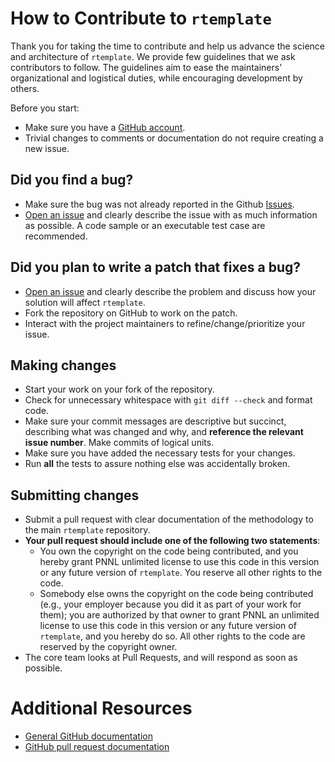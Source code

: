 # How to Contribute to `rtemplate`

Thank you for taking the time to contribute and help us advance the science and architecture of `rtemplate`. We provide few guidelines that we ask contributors to follow. The guidelines aim to ease the maintainers' organizational and logistical duties, while encouraging development by others.

Before you start:

* Make sure you have a [GitHub account](https://github.com/signup/free).
* Trivial changes to comments or documentation do not require creating a new issue.

## Did you find a bug?

* Make sure the bug was not already reported in the Github [Issues](https://github.com/Lobz/biotaSintese/issues).
* [Open an issue](https://github.com/Lobz/biotaSintese/issues/new) and clearly describe the issue with as much information as possible. A code sample or an executable test case are recommended.

## Did you plan to write a patch that fixes a bug?

  * [Open an issue](https://github.com/Lobz/biotaSintese/issues/new) and clearly describe the problem and discuss how your solution will affect `rtemplate`.
  * Fork the repository on GitHub to work on the patch.
  * Interact with the project maintainers to refine/change/prioritize your issue.

## Making changes

* Start your work on your fork of the repository.
* Check for unnecessary whitespace with `git diff --check` and format code.
* Make sure your commit messages are descriptive but succinct, describing what was changed and why, and **reference the relevant issue number**. Make commits of logical units.
* Make sure you have added the necessary tests for your changes.
* Run **all** the tests to assure nothing else was accidentally broken.

## Submitting changes

* Submit a pull request with clear documentation of the methodology to the main `rtemplate` repository.
* **Your pull request should include one of the following two statements**:
   * You own the copyright on the code being contributed, and you hereby grant PNNL unlimited license to use this code in this version or any future version of `rtemplate`. You reserve all other rights to the code.
   * Somebody else owns the copyright on the code being contributed (e.g., your employer because you did it as part of your work for them); you are authorized by that owner to grant PNNL an unlimited license to use this code in this version or any future version of `rtemplate`, and you hereby do so. All other rights to the code are reserved by the copyright owner.
* The core team looks at Pull Requests, and will respond as soon as possible.

# Additional Resources

* [General GitHub documentation](http://help.github.com/)
* [GitHub pull request documentation](http://help.github.com/send-pull-requests/)
